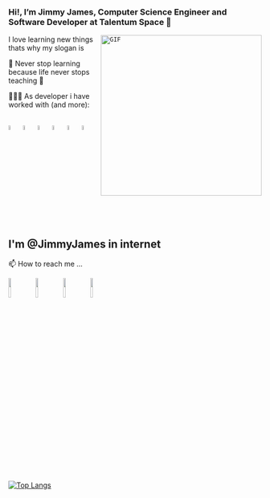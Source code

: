 ### Hi!, I’m Jimmy James, Computer Science Engineer and Software Developer at Talentum Space 👋

<code><img align="right" alt="GIF" src="https://octodex.github.com/images/jetpacktocat.png" width="320" height="320"/></code>

I love learning new things thats why my slogan is

📖 Never stop learning because life never stops teaching 📖

👩🏻‍💻 As developer i have worked with (and more):
 
 <code> <img width="5%" src="https://img.icons8.com/color/48/000000/python--v1.png"></code>
 <code><img width="5%" src="https://img.icons8.com/fluent/48/000000/mysql-logo.png"></code> 
 <code><img width="5%" src="https://img.icons8.com/color/48/000000/c-plus-plus-logo.png"></code>
 <code><img width="5%" src="https://img.icons8.com/color/48/000000/c-programming.png"></code>
 <code><img width="5%" src="https://img.icons8.com/color/48/000000/c-sharp-logo-2.png"></code> 
 <code><img width="5%" src="https://img.icons8.com/color/48/000000/html-5--v1.png"></code> 

 
 ## I'm @JimmyJames in internet
 
 📫 How to reach me ...
 
<code><a href="https://www.linkedin.com/in/jimmyjameslm/"><img width="10%" src="https://www.vectorlogo.zone/logos/linkedin/linkedin-ar21.svg"></a></code>
<code><a href="https://www.youtube.com/jimmyjameslm"><img width="10%" src="https://www.vectorlogo.zone/logos/youtube/youtube-ar21.svg"></a></code>
<code><a href="https://www.youtube.com/jimmyjameslm"><img width="10%" src="https://www.vectorlogo.zone/logos/youtube/youtube-ar21.svg"></a></code>
<code><a href="https://stackoverflow.com/users/14452043/jimmy-j"><img width="10%" src="https://www.vectorlogo.zone/logos/stackoverflow/stackoverflow-ar21.svg"></a></code>

 [![Top Langs](https://github-readme-stats.vercel.app/api/top-langs/?username=JimmyJames404&layout=compact&theme=gotham)](https://github.com/JimmyJames404/github-readme-stats)
<!---
JimmyJames404/JimmyJames404 is a ✨ special ✨ repository because its `README.md` (this file) appears on your GitHub profile.
You can click the Preview link to take a look at your changes.
--->
